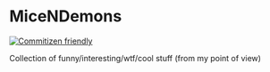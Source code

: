 # MiceNDemons
[![Commitizen friendly](https://img.shields.io/badge/commitizen-friendly-brightgreen.svg)](http://commitizen.github.io/cz-cli/)


Collection of funny/interesting/wtf/cool stuff (from my point of view)
